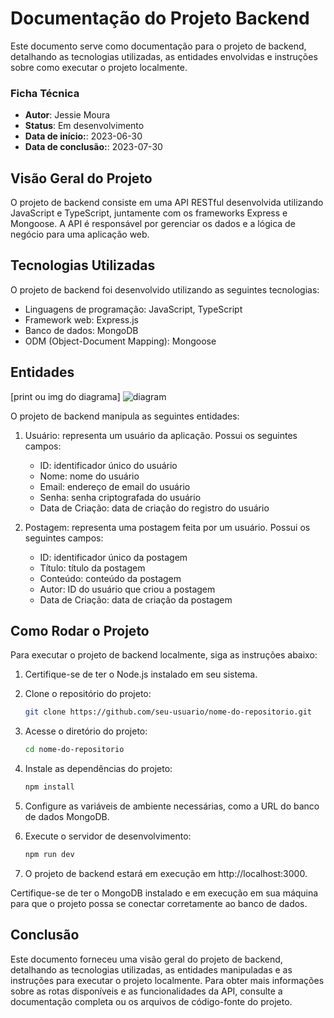 

# Documentação do Projeto Backend

Este documento serve como documentação para o projeto de backend, 
detalhando as tecnologias utilizadas, as entidades envolvidas e 
instruções sobre como executar o projeto localmente.

### Ficha Técnica

- **Autor**: Jessie Moura
- **Status**: Em desenvolvimento
- **Data de início:**: 2023-06-30
- **Data de conclusão:**: 2023-07-30

## Visão Geral do Projeto

O projeto de backend consiste em uma API RESTful desenvolvida utilizando 
JavaScript e TypeScript, juntamente com os frameworks Express e Mongoose. 
A API é responsável por gerenciar os dados e a lógica de negócio para uma aplicação web.

## Tecnologias Utilizadas

O projeto de backend foi desenvolvido utilizando as seguintes tecnologias:

- Linguagens de programação: JavaScript, TypeScript
- Framework web: Express.js
- Banco de dados: MongoDB
- ODM (Object-Document Mapping): Mongoose

## Entidades

[print ou img do diagrama]
![diagram](https://media.discordapp.net/attachments/1080178640756691157/1125691832773378148/diagrama.PNG.png?width=1020&height=384)

O projeto de backend manipula as seguintes entidades:

1. Usuário: representa um usuário da aplicação. Possui os seguintes campos:
   - ID: identificador único do usuário
   - Nome: nome do usuário
   - Email: endereço de email do usuário
   - Senha: senha criptografada do usuário
   - Data de Criação: data de criação do registro do usuário

2. Postagem: representa uma postagem feita por um usuário. Possui os seguintes campos:
   - ID: identificador único da postagem
   - Título: título da postagem
   - Conteúdo: conteúdo da postagem
   - Autor: ID do usuário que criou a postagem
   - Data de Criação: data de criação da postagem

## Como Rodar o Projeto

Para executar o projeto de backend localmente, siga as instruções abaixo:

1. Certifique-se de ter o Node.js instalado em seu sistema.

2. Clone o repositório do projeto:

   ```bash
   git clone https://github.com/seu-usuario/nome-do-repositorio.git
   ```

3. Acesse o diretório do projeto:

   ```bash
   cd nome-do-repositorio
   ```

4. Instale as dependências do projeto:

   ```bash
   npm install
   ```

5. Configure as variáveis de ambiente necessárias, como a URL do banco de dados MongoDB.

6. Execute o servidor de desenvolvimento:

   ```bash
   npm run dev
   ```

7. O projeto de backend estará em execução em http://localhost:3000.

Certifique-se de ter o MongoDB instalado e em execução em sua máquina para que 
o projeto possa se conectar corretamente ao banco de dados.

## Conclusão

Este documento forneceu uma visão geral do projeto de backend, detalhando as 
tecnologias utilizadas, as entidades manipuladas e as instruções para executar 
o projeto localmente. Para obter mais informações sobre as rotas disponíveis e 
as funcionalidades da API, consulte a documentação completa ou os arquivos 
de código-fonte do projeto.